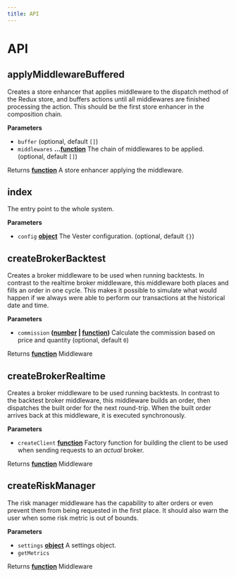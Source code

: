 ```yaml
---
title: API
---
```


# API


## applyMiddlewareBuffered

Creates a store enhancer that applies middleware to the dispatch method
of the Redux store, and buffers actions until all middlewares are finished processing
the action. This should be the first store enhancer in the composition chain.

**Parameters**

-   `buffer`   (optional, default `[]`)
-   `middlewares` **...[function](https://developer.mozilla.org/en-US/docs/Web/JavaScript/Reference/Statements/function)** The chain of middlewares to be applied. (optional, default `[]`)

Returns **[function](https://developer.mozilla.org/en-US/docs/Web/JavaScript/Reference/Statements/function)** A store enhancer applying the middleware.

## index

The entry point to the whole system.

**Parameters**

-   `config` **[object](https://developer.mozilla.org/en-US/docs/Web/JavaScript/Reference/Global_Objects/Object)** The Vester configuration. (optional, default `{}`)

## createBrokerBacktest

Creates a broker middleware to be used when running backtests.
In contrast to the realtime broker middleware, this middleware both places and fills an order
in one cycle. This makes it possible to simulate what would happen if we always were able to
perform our transactions at the historical date and time.

**Parameters**

-   `commission` **([number](https://developer.mozilla.org/en-US/docs/Web/JavaScript/Reference/Global_Objects/Number) \| [function](https://developer.mozilla.org/en-US/docs/Web/JavaScript/Reference/Statements/function))** Calculate the commission based on price and quantity (optional, default `0`)

Returns **[function](https://developer.mozilla.org/en-US/docs/Web/JavaScript/Reference/Statements/function)** Middleware

## createBrokerRealtime

Creates a broker middleware to be used running backtests.
In contrast to the backtest broker middleware, this middleware builds an order, then dispatches
the built order for the next round-trip. When the built order arrives back at this middleware,
it is executed synchronously.

**Parameters**

-   `createClient` **[function](https://developer.mozilla.org/en-US/docs/Web/JavaScript/Reference/Statements/function)** Factory function for building the client to be used when sending
                                    requests to an _actual_ broker.

Returns **[function](https://developer.mozilla.org/en-US/docs/Web/JavaScript/Reference/Statements/function)** Middleware

## createRiskManager

The risk manager middleware has the capability to alter orders or even prevent them from being
requested in the first place. It should also warn the user when some risk metric is out of bounds.

**Parameters**

-   `settings` **[object](https://developer.mozilla.org/en-US/docs/Web/JavaScript/Reference/Global_Objects/Object)** A settings object.
-   `getMetrics`  

Returns **[function](https://developer.mozilla.org/en-US/docs/Web/JavaScript/Reference/Statements/function)** Middleware
